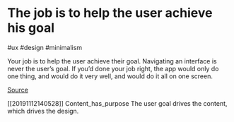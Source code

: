 # The job is to help the user achieve his goal

#ux #design #minimalism

Your job is to help the user achieve their goal. Navigating an interface is never the user’s goal. If you’d done your job right, the app would only do one thing, and would do it very well, and would do it all on one screen.

[Source](https://medium.com/radical-ux/nine-nasty-ux-truths-83b30ea94355)

[[20191112140528]] Content_has_purpose 
The user goal drives the content, which drives the design. 